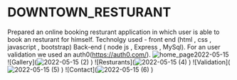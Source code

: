 # DOWNTOWN_RESTURANT
 Prepared an online booking resturant application in which user is able to book an resturant for himself. Technolgy used - front end (html , css , javascript , bootstrap) Back-end ( node js , Express , MySql). For an user validation we used an auth0(https://auth0.com/). 
![home_page![2022-05-15](https://user-images.githubusercontent.com/91754694/168462281-a163739d-42ba-4528-8c2f-db04bbe72b2f.png)
]()
![Gallery](![2022-05-15 (2)](https://user-images.githubusercontent.com/91754694/168462314-402be419-adaa-459f-8db6-9ea07c86c643.png)
)
![Resturants](![2022-05-15 (4)](https://user-images.githubusercontent.com/91754694/168462366-a938e07f-ea1a-4812-9f7f-9c035f4198c9.png)
)
![Validation](![2022-05-15 (5)](https://user-images.githubusercontent.com/91754694/168462375-89f96fbb-bfe7-4277-aad0-9fd179abbd2e.png)
)
![Contact](![2022-05-15 (6)](https://user-images.githubusercontent.com/91754694/168462393-76efd41e-3850-4345-95cb-4e463d24b197.png)
)


